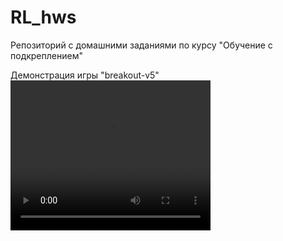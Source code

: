 # RL_hws

Репозиторий с домашними заданиями по курсу "Обучение с подкреплением"

Демонстрация игры "breakout-v5"
<video width="320" height="240" controls>
  <source src="breakout-v5-demo.mp4" type="video/mp4">
</video>
